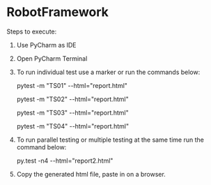 # RobotFramework

Steps to execute:

1. Use PyCharm as IDE
2. Open PyCharm Terminal
3. To run individual test use a marker or run the commands below:

    pytest -m "TS01" --html="report.html"
    
    pytest -m "TS02" --html="report.html"
    
    pytest -m "TS03" --html="report.html"
    
    pytest -m "TS04" --html="report.html"

    
4. To run parallel testing or multiple testing at the same time run the command below:

    py.test -n4 --html="report2.html"
    
5. Copy the generated html file, paste in on a browser.
